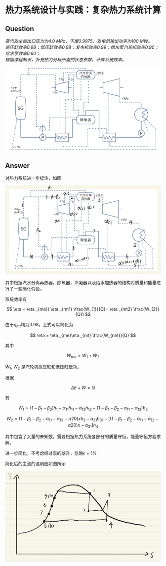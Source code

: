 # 热力系统设计与实践：复杂热力系统计算  

## Question

*蒸汽发生器出口压力为4.0 MPa，干度0.9975，发电机输出功率为100 MW。  
高压缸效率0.98；低压缸效率0.98；发电机效率0.99；给水泵汽轮机效率0.90；给水泵效率0.60；  
根据课程知识，补充热力分析所需的状态参数，计算系统效率。*

![1681201531891](image/邵豪硕-520020910089-热力系统设计与实践-第八周作业v1/1681201531891.png)  


## Answer

对热力系统进一步标注，如图  

![1681260332200](image/邵豪硕-520020910089-热力系统设计与实践-第八周作业v1/1681260332200.png)  

其中根据汽水分离再热器，除氧器，冷凝器以及给水加热器的结构对质量和能量进行了一些简化假设。  

系统效率有  

$$
\eta = \eta _{me}( \eta _{mt1} \frac{W_{1}}{Q}+ \eta _{mt2} \frac{W_{2}}{Q})
$$

由于$\eta _{mt}$均为0.98，上式可以简化为  

$$
\eta = \eta _{me}\eta _{mt} \frac{W_{net}}{Q}
$$  

其中  

$$
W_{net} = W_{1}+W_{2}
$$  

$W_1$, $W_2$ 是汽轮机高压缸和低压缸做功。  

根据  

$$
\Delta E + W = Q 
$$  

有  

$$
W_1 = (1 - \beta_1 - \beta_2)h_1 - \alpha_{11}h_{11} - \alpha_{12}h_{12} - (1 - \beta_1 - \beta_2 - \alpha_{11} - \alpha_{12})h_2
$$  

$$
W_2 = (1 - \beta_1 - \beta_2 - \alpha_{11} - \alpha_{12} - \alpha{20})xh_3 -\alpha_{31}h_{31} - [(1 - \beta_1 - \beta_2 - \alpha_{11} - \alpha_{12} - \alpha{20})x - \alpha_{31}]h_4
$$  

其中包含了大量的未知数，需要根据热力系统各部分的质量守恒，能量守恒方程求解。  

进一步简化，不考虑经过泵的焓升，忽略$\epsilon=1\%$

简化后的主流的温熵图如图所示  

![1681262998111](image/邵豪硕-520020910089-热力系统设计与实践-第八周作业v1/1681262998111.png)

